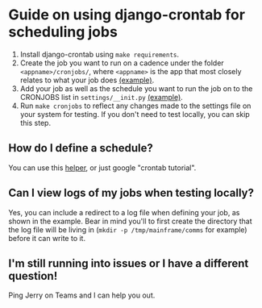 # Guide on using django-crontab for scheduling jobs

1. Install django-crontab using ``make requirements``.
2. Create the job you want to run on a cadence under the folder `<appname>/cronjobs/`, where ``<appname>`` is the app that most closely relates to what your job does [(example)](https://github.com/omou-org/mainframe/blob/master/comms/cronjobs/example.py).
3. Add your job as well as the schedule you want to run the job on to the CRONJOBS list in `settings/__init.py` [(example)](https://github.com/omou-org/mainframe/blob/master/mainframe/settings/__init__.py#L191).
4. Run `make cronjobs` to reflect any changes made to the settings file on your system for testing. If you don't need to test locally, you can skip this step.

## How do I define a schedule?
You can use this [helper](https://crontab.guru/), or just google "crontab tutorial".

## Can I view logs of my jobs when testing locally?
Yes, you can include a redirect to a log file when defining your job, as shown in the example. Bear in mind you'll to first create the directory that the log file will be living in (`mkdir -p /tmp/mainframe/comms` for example) before it can write to it.

## I'm still running into issues or I have a different question!
Ping Jerry on Teams and I can help you out.
